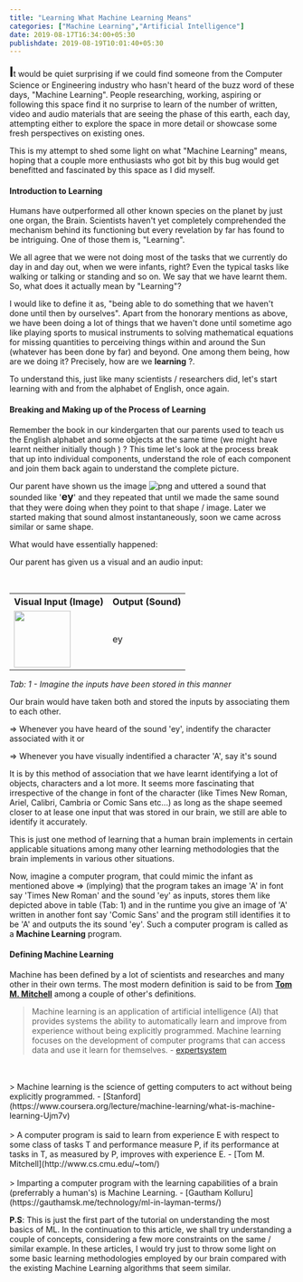 ```yaml
---
title: "Learning What Machine Learning Means"
categories: ["Machine Learning","Artificial Intelligence"]
date: 2019-08-17T16:34:00+05:30
publishdate: 2019-08-19T10:01:40+05:30
---
```


<!-- Disclaimer: This is just an attempt to explain the term **Learning** (in the first place) and extending that understanding to understand  what **Machine Learning** means with a real-time based example. However, the mathematical concepts (methods) are not the only methods available in the space/scope of Machine Learning. -->

<b style="font-size:24px">I</b>t would be quiet surprising if we could find someone from the Computer Science or Engineering industry who hasn't heard of the buzz word of these days, "Machine Learning". People researching, working, aspiring or following this space find it no surprise to learn of the number of written, video and audio materials that are seeing the phase of this earth, each day, attempting either to explore the space in more detail or showcase some fresh perspectives on existing ones.

This is my attempt to shed some light on what "Machine Learning" means, hoping that a couple more enthusiasts who got bit by this bug would get benefitted and fascinated by this space as I did myself.

#### Introduction to Learning

Humans have outperformed all other known species on the planet by just one organ, the Brain. Scientists haven't yet completely comprehended the mechanism behind its functioning but every revelation by far has found to be intriguing. One of those them is, "Learning".

We all agree that we were not doing most of the tasks that we currently do day in and day out, when we were infants, right? Even the typical tasks like walking or talking or standing and so on. We say that we have learnt them. So, what does it actually mean by "Learning"?

I would like to define it as, "being able to do something that we haven't done until then by ourselves". Apart from the honorary mentions as above, we have been doing a lot of things that we haven't done until sometime ago like playing sports to musical instruments to solving mathematical equations for missing quantities to perceiving things within and around the Sun (whatever has been done by far) and beyond. One among them being, how are we doing it? Precisely, how are we **learning** ?.

To understand this, just like many scientists / researchers did, let's start learning with and from the alphabet of English, once again.

#### Breaking and Making up of the Process of Learning

Remember the book in our kindergarten that our parents used to teach us the English alphabet and some objects at the same time (we might have learnt neither initially though <span></span>) ? This time let's look at the process break that up into individual components, understand the role of each component and join them back again to understand the complete picture.

Our parent have shown us the image ![png](/img/800px-LetterA.png) and uttered a sound that sounded like '<b style="font-size:18px">ey</b>' and they repeated that until we made the same sound that they were doing when they point to that shape / image. Later we started making that sound almost instantaneously, soon we came across similar or same shape.

What would have essentially happened:

Our parent has given us a visual and an audio input:

<table>
	<tr>
		<th>Visual Input (Image)</th>&nbsp;&nbsp;&nbsp;&nbsp;
		<th>Output (Sound)</th>
	</tr>
	<tr>
		<td><img src="/img/800px-LetterA.png" height="100px" width="100px"></td>&nbsp;&nbsp;&nbsp;&nbsp;
		<td>ey</td>
	</tr>
</table>

*Tab: 1 - Imagine the inputs have been stored in this manner*

Our brain would have taken both and stored the inputs by associating them to each other.

=> Whenever you have heard of the sound 'ey', indentify the character associated with it or

=> Whenever you have visually indentified a character 'A', say it's sound

It is by this method of association that we have learnt identifying a lot of objects, characters and a lot more. It seems more fascinating that irrespective of the change in font of the character (like Times New Roman, Ariel, Calibri, Cambria or Comic Sans etc...) as long as the shape seemed closer to at lease one input that was stored in our brain, we still are able to identify it accurately.

This is just one method of learning that a human brain implements in certain applicable situations among many other learning methodologies that the brain implements in various other situations.

Now, imagine a computer program, that could mimic the infant as mentioned above => (implying) that the program takes an image 'A' in font say 'Times New  Roman' and the sound 'ey' as inputs, stores them like depicted above in table (Tab: 1) and in the runtime you give an image of 'A' written in another font say 'Comic Sans' and the program still identifies it to be 'A' and outputs the its sound 'ey'. Such a computer program is called as a **Machine Learning** program.

#### Defining Machine Learning

Machine has been defined by a lot of scientists and researches and many other in their own terms. The most modern definition is said to be from **[Tom M. Mitchell](http://www.cs.cmu.edu/~tom/)** among a couple of other's definitions.

>	Machine learning is an application of artificial intelligence (AI) that provides systems the ability to automatically learn and improve from experience without being explicitly programmed. Machine learning focuses on the development of computer programs that can access data and use it learn for themselves. - [expertsystem](https://www.expertsystem.com/machine-learning-definition/)
<br>
<br>
>	Machine learning is the science of getting computers to act without being explicitly programmed. - [Stanford](https://www.coursera.org/lecture/machine-learning/what-is-machine-learning-Ujm7v)
<br>
<br>
>	A computer program is said to learn from experience E with respect to some class of tasks T and performance measure P, if its performance at tasks in T, as measured by P, improves with experience E. - [Tom M. Mitchell](http://www.cs.cmu.edu/~tom/)
<br>
<br>
>	Imparting a computer program with the learning capabilities of a brain (preferrably a human's) is Machine Learning. - [Gautham Kolluru](https://gauthamsk.me/technology/ml-in-layman-terms/)

**P.S**: This is just the first part of the tutorial on understanding the most basics of ML. In the continuation to this article, we shall try understanding a couple of concepts, considering a few more constraints on the same / similar example. In these articles, I would try just to throw some light on some basic learning methodologies employed by our brain compared with the existing Machine Learning algorithms that seem similar.


<!-- As part of our childhood, we all have come across the problems like, "if a person took 30 mins to cover a distance of 15 units how much time would he require to cover a distance of 9 units ?", ain't we?

The solution for that problem drawing a table, writing the values in the appropriate place, denoting the unknown with a character 'x' and solve the problem for 'x' (like below). isn't it?

<table>
<tr>
<th>Distance</th>
<th>Duration</th>
</tr>
<tr style="text-align:center">
<td>15</td>
<td>30</td>
</tr>
<tr style="text-align:center">
<td>9</td>
<td>x</td>
</tr>
</table>

All we used to do in such a problem is find the missing quantity by applying simple rule of cross-multiplication

```
	15x = 30 X 9
=>	x = (30 X 9) / 15
=>	x = 18
```

and we used to determine that that person requires 18 minutes to cover the distance of 9 units, isn't it?

On one fine day, a person travels from his House to Office (House -> Office) covering a distance of 10 kilometers in 30 mins. Next day he plans to travel from the House to movie theatre in the direction of House -> Office but situated at a distance of 19 kilometers. This time, he wants to find out how much time does he require to cover that distance.

As soon as the person thought of this real-time problem at hand, he identified that this problem is very similar to the problem that he used to solve during his schooling attempts to solve it in the same method as above.

<table>
<tr>
<th>Distance</th>
<th>Duration</th>
</tr>
<tr style="text-align:center">
<td>10</td>
<td>30</td>
</tr>
<tr style="text-align:center">
<td>19</td>
<td>x</td>
</tr>
</table>

Applying the same rule of cross-multiplication

```
	10x = 30 X 19
=>	x = (30 X 19) / 10
=>	x = 57
```

and understands that he requires 57 minutes to reach the theatre.

Now, basing on the above result, he decides to find a formula to determine the duration of travel basing on the distance from his place. Now, all he does is figure out how many minutes would it require to travel 'x' units of distance.

This time, the table looks like :

<table>
<tr>
<th>Distance</th>
<th>Duration</th>
</tr>
<tr style="text-align:center">
<td>10</td>
<td>30</td>
</tr>
<tr style="text-align:center">
<td>x</td>
<td>y</td>
</tr>
</table>

Applying the same rule of cross-multiplication

```
	10y = 30x
=>	y = 30x / 10
=>	y = 3x
```

This means that, for any given distance 'x', all the person requires is a duration of 3 times 'x' to travel. isn't it?

and this means that, we have learnt that the duration required to travel 'x' distance is nothing but the distance 'x' times 3.

Now, we can determine that if we want to travel :
- 1 km we require 3 mins
- 2 km we require 6 mins
- 10 km we require 30 mins

so on and so forth. -->
